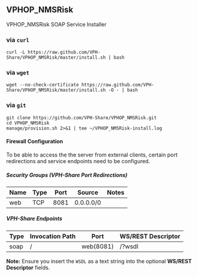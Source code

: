 ## VPHOP_NMSRisk

VPHOP_NMSRisk SOAP Service Installer

### via `curl`

```Shell
curl -L https://raw.github.com/VPH-Share/VPHOP_NMSRisk/master/install.sh | bash
```

### via `wget`

```Shell
wget --no-check-certificate https://raw.github.com/VPH-Share/VPHOP_NMSRisk/master/install.sh -O - | bash
```

### via `git`

```Shell
git clone https://github.com/VPH-Share/VPHOP_NMSRisk.git
cd VPHOP_NMSRisk
manage/provision.sh 2>&1 | tee ~/VPHOP_NMSRisk-install.log
```

#### Firewall Configuration

To be able to access the the server from external clients, certain port redirections and service endpoints need to be configured.

##### Security Groups (VPH-Share Port Redirections)

<table>
<thead>
<tr>
<th>Name    </th>
<th> Type </th>
<th> Port </th>
<th> Source    </th>
<th> Notes </th>
</tr>
</thead>
<tbody>
<tr>
<td>web </td>
<td> TCP  </td>
<td> 8081 </td>
<td> 0.0.0.0/0 </td>
<td>       </td>
</tr>
</tbody>
</table>

##### VPH-Share Endpoints

<table>
<thead>
<tr>
<th>Type         </th>
<th> Invocation Path       </th>
<th> Port      </th>
<th> WS/REST Descriptor</th>
</tr>
</thead>
<tbody>
<tr>
<td>soap         </td>
<td> /  </td>
<td> web(8081) </td>
<td> /?wsdl</td>
</tr>
</tbody>
</table>

**Note:** Ensure you insert the `WSDL` as a text string into the optional **WS/REST Descriptor** fields.
